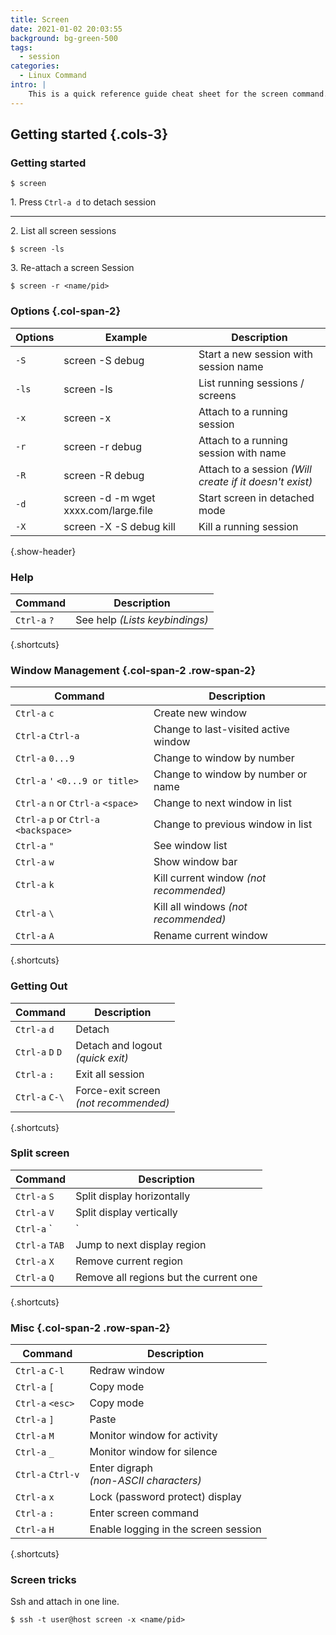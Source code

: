 ```yaml
---
title: Screen
date: 2021-01-02 20:03:55
background: bg-green-500
tags:
  - session
categories:
  - Linux Command
intro: |
    This is a quick reference guide cheat sheet for the screen command.
---
```



Getting started {.cols-3}
---------------

### Getting started

```shell script
$ screen 
```
1\. Press `Ctrl-a d` to detach session

---

2\. List all screen sessions
```shell script
$ screen -ls
```
3\. Re-attach a screen Session
```shell script
$ screen -r <name/pid>
```


### Options {.col-span-2}
| Options | Example                                 | Description                           |
|---------|-----------------------------------------|---------------------------------------|
| `-S`    | screen -S debug                        | Start a new session with session name |
| `-ls`   | screen -ls                             | List running sessions / screens       |
| `-x`    | screen -x                              | Attach to a running session           |
| `-r`    | screen -r debug                        | Attach to a running session with name |
| `-R`    | screen -R debug                        | Attach to a session _(Will create if it doesn't exist)_           |
| `-d`    | screen -d -m wget xxxx.com/large.file  | Start screen in detached mode         |
| `-X`    | screen -X -S debug kill                | Kill a running session                |
{.show-header}




### Help

| Command      | Description                     |
|--------------|---------------------------------|
| `Ctrl-a` `?` | See help _(Lists keybindings)_  |
{.shortcuts}



### Window Management {.col-span-2 .row-span-2}
| Command                              | Description                                   |
|--------------------------------------|-----------------------------------------------|
| `Ctrl-a` `c`                         | Create new window                             |
| `Ctrl-a` `Ctrl-a`                    | Change to last-visited active window          |
| `Ctrl-a` `0...9`                     | Change to window by number                    |
| `Ctrl-a` `'` `<0...9 or title>`      | Change to window by number or name            |
| `Ctrl-a` `n` or `Ctrl-a` `<space>`     | Change to next window in list               |
| `Ctrl-a` `p` or `Ctrl-a` `<backspace>` | Change to previous window in list           |
| `Ctrl-a` `"`                         | See window list                               |
| `Ctrl-a` `w`                         | Show window bar                               |
| `Ctrl-a` `k`                         | Kill current window _(not recommended)_       |
| `Ctrl-a` `\`                         | Kill all windows _(not recommended)_          |
| `Ctrl-a` `A`                         | Rename current window                         |
{.shortcuts}



### Getting Out

| Command      | Description                           |
|--------------|---------------------------------------|
| `Ctrl-a` `d`   | Detach                                |
| `Ctrl-a` `D` `D` | Detach and logout <br>_(quick exit)_        |
| `Ctrl-a` `:`   | Exit all session                      |
| `Ctrl-a` `C-\` | Force-exit screen <br>_(not recommended)_ |
{.shortcuts}




### Split screen
| Command        | Description                            |
|----------------|----------------------------------------|
| `Ctrl-a` `S`   | Split display horizontally             |
| `Ctrl-a` `V`   | Split display vertically               |
| `Ctrl-a` `|`   | Split display vertically               |
| `Ctrl-a` `TAB` | Jump to next display region            |
| `Ctrl-a` `X`   | Remove current region                  |
| `Ctrl-a` `Q`   | Remove all regions but the current one |
{.shortcuts}




### Misc {.col-span-2 .row-span-2}

| Command           | Description                          |
|-------------------|--------------------------------------|
| `Ctrl-a` `C-l`    | Redraw window                        |
| `Ctrl-a` `[`      | Copy mode                            |
| `Ctrl-a` `<esc>`  | Copy mode                            |
| `Ctrl-a` `]`      | Paste                                |
| `Ctrl-a` `M`      | Monitor window for activity          |
| `Ctrl-a` `_`      | Monitor window for silence           |
| `Ctrl-a` `Ctrl-v` | Enter digraph <br>_(non-ASCII characters)_ |
| `Ctrl-a` `x`      | Lock (password protect) display      |
| `Ctrl-a` `:`      | Enter screen command                 |
| `Ctrl-a` `H`      | Enable logging in the screen session |
{.shortcuts}


### Screen tricks
Ssh and attach in one line.
```shell script
$ ssh -t user@host screen -x <name/pid>
```

